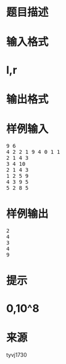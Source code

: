 

# 题目描述



# 输入格式



# l,r



# 输出格式



# 样例输入


<pre>9 6
4 2 2 1 9 4 0 1 1
2 1 4 3
3 4 10
2 1 4 3
1 2 5 9
4 3 9 5
5 2 8 5</pre>

# 样例输出


<pre>2
4
3
4
9</pre>

# 提示



# 0,10^8



# 来源


<p>
tyvj1730
</p>

